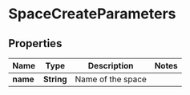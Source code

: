

# SpaceCreateParameters

## Properties

Name | Type | Description | Notes
------------ | ------------- | ------------- | -------------
**name** | **String** | Name of the space | 



